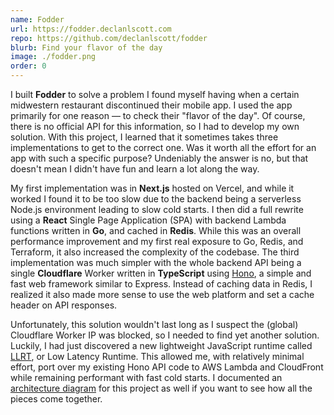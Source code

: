 ```yaml
---
name: Fodder
url: https://fodder.declanlscott.com
repo: https://github.com/declanlscott/fodder
blurb: Find your flavor of the day
image: ./fodder.png
order: 0
---
```


I built **Fodder** to solve a problem I found myself having when a certain midwestern restaurant discontinued their mobile app. I used the app primarily for one reason — to check their "flavor of the day". Of course, there is no official API for this information, so I had to develop my own solution. With this project, I learned that it sometimes takes three implementations to get to the correct one. Was it worth all the effort for an app with such a specific purpose? Undeniably the answer is no, but that doesn't mean I didn't have fun and learn a lot along the way.

My first implementation was in **Next.js** hosted on Vercel, and while it worked I found it to be too slow due to the backend being a serverless Node.js environment leading to slow cold starts. I then did a full rewrite using a **React** Single Page Application (SPA) with backend Lambda functions written in **Go**, and cached in **Redis**. While this was an overall performance improvement and my first real exposure to Go, Redis, and Terraform, it also increased the complexity of the codebase. The third implementation was much simpler with the whole backend API being a single **Cloudflare** Worker written in **TypeScript** using [Hono](https://hono.dev/), a simple and fast web framework similar to Express. Instead of caching data in Redis, I realized it also made more sense to use the web platform and set a cache header on API responses.

Unfortunately, this solution wouldn't last long as I suspect the (global) Cloudflare Worker IP was blocked, so I needed to find yet another solution. Luckily, I had just discovered a new lightweight JavaScript runtime called [LLRT](https://github.com/awslabs/llrt), or Low Latency Runtime. This allowed me, with relatively minimal effort, port over my existing Hono API code to AWS Lambda and CloudFront while remaining performant with fast cold starts. I documented an [architecture diagram](https://github.com/declanlscott/fodder/blob/main/architecture.png) for this project as well if you want to see how all the pieces come together.
